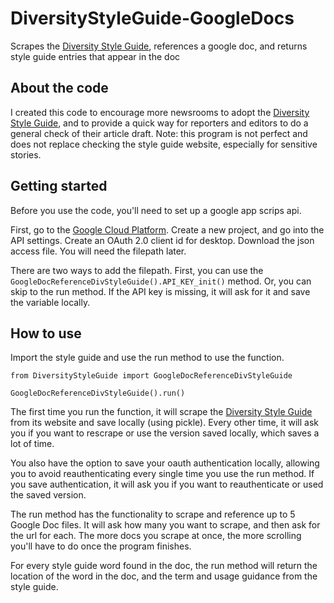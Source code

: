 # DiversityStyleGuide-GoogleDocs
Scrapes the [Diversity Style Guide](https://www.diversitystyleguide.com/), references a google doc, and returns style guide entries that appear in the doc

## About the code
I created this code to encourage more newsrooms to adopt the [Diversity Style Guide](https://www.diversitystyleguide.com/), and to provide a quick way for reporters and editors to do a general check of their article draft. Note: this program is not perfect and does not replace checking the style guide website, especially for sensitive stories.

## Getting started
Before you use the code, you'll need to set up a google app scrips api.

First, go to the [Google Cloud Platform](https://console.cloud.google.com/). Create a new project, and go into the API settings. Create an OAuth 2.0 client id for desktop. Download the json access file. You will need the filepath later.

There are two ways to add the filepath. First, you can use the `GoogleDocReferenceDivStyleGuide().API_KEY_init()` method. Or, you can skip to the run method. If the API key is missing, it will ask for it and save the variable locally.

## How to use
Import the style guide and use the run method to use the function. 
```
from DiversityStyleGuide import GoogleDocReferenceDivStyleGuide

GoogleDocReferenceDivStyleGuide().run()
```

The first time you run the function, it will scrape the [Diversity Style Guide](https://www.diversitystyleguide.com/) from its website and save locally (using pickle). Every other time, it will ask you if you want to rescrape or use the version saved locally, which saves a lot of time.

You also have the option to save your oauth authentication locally, allowing you to avoid reauthenticating every single time you use the run method. If you save authentication, it will ask you if you want to reauthenticate or used the saved version.

The run method has the functionality to scrape and reference up to 5 Google Doc files. It will ask how many you want to scrape, and then ask for the url for each. The more docs you scrape at once, the more scrolling you'll have to do once the program finishes.

For every style guide word found in the doc, the run method will return the location of the word in the doc, and the term and usage guidance from the style guide.
